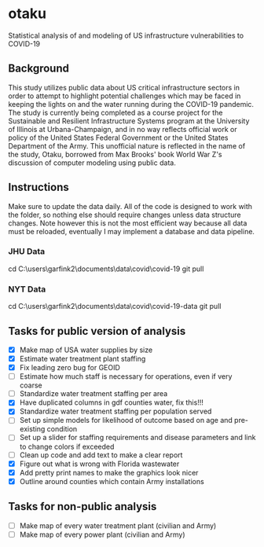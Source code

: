 # otaku
Statistical analysis of and modeling of US infrastructure vulnerabilities to COVID-19

## Background
This study utilizes public data about US critical infrastructure sectors in order to attempt to highlight potential challenges which may be faced in keeping the lights on and the water running during the COVID-19 pandemic.  The study is currently being completed as a course project for the Sustainable and Resilient Infrastructure Systems program at the University of Illinois at Urbana-Champaign, and in no way reflects official work or policy of the United States Federal Government or the United States Department of the Army.  This unofficial nature is reflected in the name of the study, Otaku, borrowed from Max Brooks' book World War Z's discussion of computer modeling using public data.

## Instructions
Make sure to update the data daily.  All of the code is designed to work with the folder, so nothing else should require changes unless data structure changes.  Note however this is not the most efficient way because all data must be reloaded, eventually I may implement a database and data pipeline.

### JHU Data
cd C:\users\garfink2\documents\data\covid\covid-19
git pull

### NYT Data
cd C:\users\garfink2\documents\data\covid\covid-19-data
git pull

## Tasks for public version of analysis
- [x] Make map of USA water supplies by size
- [x] Estimate water treatment plant staffing
- [x] Fix leading zero bug for GEOID
- [ ] Estimate how much staff is necessary for operations, even if very coarse
- [ ] Standardize water treatment staffing per area
- [x] Have duplicated columns in gdf counties water, fix this!!!
- [x] Standardize water treatment staffing per population served
- [ ] Set up simple models for likelihood of outcome based on age and pre-existing condition
- [ ] Set up a slider for staffing requirements and disease parameters and link to change colors if exceeded
- [ ] Clean up code and add text to make a clear report
- [x] Figure out what is wrong with Florida wastewater
- [x] Add pretty print names to make the graphics look nicer
- [x] Outline around counties which contain Army installations

## Tasks for non-public analysis
- [ ] Make map of every water treatment plant (civilian and Army)
- [ ] Make map of every power plant (civilian and Army)

